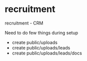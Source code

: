 # recruitment
recruitment - CRM

Need to do few things during setup

- create public/uploads 
- create public/uploads/leads
- create public/uploads/leads/docs
